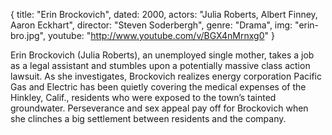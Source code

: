 {
  title: "Erin Brockovich",
  dated:  2000,
  actors: "Julia Roberts, Albert Finney, Aaron Eckhart",
  director: "Steven Soderbergh",
  genre: "Drama",
  img: "erin-bro.jpg",
  youtube: "http://www.youtube.com/v/BGX4nMrnxg0"
}

Erin Brockovich (Julia Roberts), an unemployed single mother, takes a job as a legal assistant and stumbles upon a potentially massive class action lawsuit. As she investigates, Brockovich realizes energy corporation Pacific Gas and Electric has been quietly covering the medical expenses of the Hinkley, Calif., residents who were exposed to the town’s tainted groundwater. Perseverance and sex appeal pay off for Brockovich when she clinches a big settlement between residents and the company. 